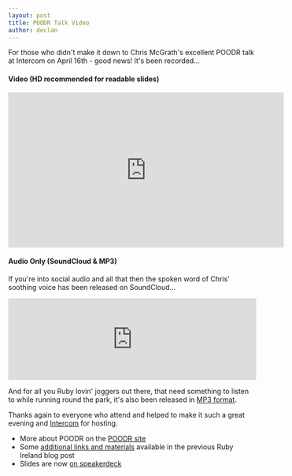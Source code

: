 ```yaml
---
layout: post
title: POODR Talk Video
author: declan
---
```


For those who didn't make it down to Chris McGrath's excellent POODR talk at Intercom on April 16th - good news! It's been recorded...

#### Video (HD recommended for readable slides)
<iframe width="560" height="315"
src="http://www.youtube.com/embed/Om-nhDbnbVo" frameborder="0"
allowfullscreen="allowfullscreen"> </iframe>

#### Audio Only (SoundCloud & MP3)
If you're into social audio and all that then the spoken word of Chris'
soothing voice has been released on SoundCloud...
<iframe width="100%" height="166" scrolling="no" frameborder="no"
src="https://w.soundcloud.com/player/?url=http%3A%2F%2Fapi.soundcloud.com%2Ftracks%2F90031332"> </iframe>

And for all you Ruby lovin&apos; joggers out there, that need something to listen to while running round the park, 
it's also been released in [MP3
format](https://www.dropbox.com/s/61xph90o578xbfi/poodr-talk-by-chris-mcgrath.mp3). 

Thanks again to everyone who attend and helped to make it such a great evening and [Intercom](http://intercom.io) for hosting.

* More about POODR on the [POODR site](http://poodr.info)
* Some [additional links and materials](http://www.rubyireland.com/poodr-talk-links.html)
  available in the previous Ruby Ireland blog post 
* Slides are now [on speakerdeck](https://speakerdeck.com/chrismcg/april-2013-ruby-ireland-poodr-talk)
